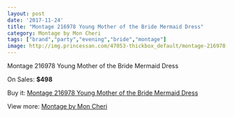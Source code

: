 ```yaml
---
layout: post
date: '2017-11-24'
title: "Montage 216978 Young Mother of the Bride Mermaid Dress"
category: Montage by Mon Cheri
tags: ["brand","party","evening","bride","montage"]
image: http://img.princessan.com/47053-thickbox_default/montage-216978-young-mother-of-the-bride-mermaid-dress.jpg
---
```

Montage 216978 Young Mother of the Bride Mermaid Dress

On Sales: **$498**
<a href="https://www.princessan.com/en/montage-by-mon-cheri/21474-montage-216978-young-mother-of-the-bride-mermaid-dress.html"><amp-img layout="responsive" width="600" height="600" src="//img.princessan.com/47053-thickbox_default/montage-216978-young-mother-of-the-bride-mermaid-dress.jpg" alt="Montage 216978 Young Mother of the Bride Mermaid Dress 0" /></a>
<a href="https://www.princessan.com/en/montage-by-mon-cheri/21474-montage-216978-young-mother-of-the-bride-mermaid-dress.html"><amp-img layout="responsive" width="600" height="600" src="//img.princessan.com/47054-thickbox_default/montage-216978-young-mother-of-the-bride-mermaid-dress.jpg" alt="Montage 216978 Young Mother of the Bride Mermaid Dress 1" /></a>

Buy it: [Montage 216978 Young Mother of the Bride Mermaid Dress](https://www.princessan.com/en/montage-by-mon-cheri/21474-montage-216978-young-mother-of-the-bride-mermaid-dress.html "Montage 216978 Young Mother of the Bride Mermaid Dress")

View more: [Montage by Mon Cheri](https://www.princessan.com/en/45-montage-by-mon-cheri "Montage by Mon Cheri")